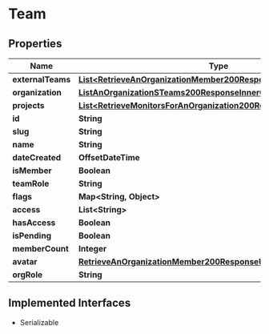 

# Team


## Properties

| Name | Type | Description | Notes |
|------------ | ------------- | ------------- | -------------|
|**externalTeams** | [**List&lt;RetrieveAnOrganizationMember200ResponseExternalUsersInner&gt;**](RetrieveAnOrganizationMember200ResponseExternalUsersInner.md) |  |  [optional] |
|**organization** | [**ListAnOrganizationSTeams200ResponseInnerOrganization**](ListAnOrganizationSTeams200ResponseInnerOrganization.md) |  |  [optional] |
|**projects** | [**List&lt;RetrieveMonitorsForAnOrganization200ResponseInnerProject&gt;**](RetrieveMonitorsForAnOrganization200ResponseInnerProject.md) |  |  [optional] |
|**id** | **String** |  |  |
|**slug** | **String** |  |  |
|**name** | **String** |  |  |
|**dateCreated** | **OffsetDateTime** |  |  |
|**isMember** | **Boolean** |  |  |
|**teamRole** | **String** |  |  |
|**flags** | **Map&lt;String, Object&gt;** |  |  |
|**access** | **List&lt;String&gt;** |  |  |
|**hasAccess** | **Boolean** |  |  |
|**isPending** | **Boolean** |  |  |
|**memberCount** | **Integer** |  |  |
|**avatar** | [**RetrieveAnOrganizationMember200ResponseUserAvatar**](RetrieveAnOrganizationMember200ResponseUserAvatar.md) |  |  |
|**orgRole** | **String** |  |  |


## Implemented Interfaces

* Serializable


